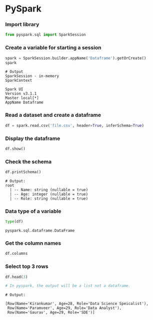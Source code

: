 # PySpark

### Import library
```python
from pyspark.sql import SparkSession
```

### Create a variable for starting a session
```python
spark = SparkSession.builder.appName('Dataframe').getOrCreate()
spark
```

```terminal
# Output
SparkSession - in-memory
SparkContext

Spark UI
Version v3.1.1
Master local[*]
AppName Dataframe
```

### Read a dataset and create a dataframe
```python
df = spark.read.csv('file.csv', header=True, inferSchema=True)
```

### Display the dataframe
```python
df.show()
```

### Check the schema
```python
df.printSchema()
```

```terminal
# Output:
root
  | -- Name: string (nullable = true)
  | -- Age: integer (nullable = true)
  | -- Role: string (nullable = true)
```

### Data type of a variable

```python
type(df)
```

```output
pyspark.sql.dataframe.DataFrame
```

### Get the column names
```python
df.columns
```

### Select top 3 rows
```python
df.head(3)

# In pyspark, the output will be a list not a dataframe.
```
```terminal
# Output:

[Row(Name='Kirankumar', Age=28, Role='Data Science Speicalist'),
 Row(Name='Paramveer', Age=29, Role='Data Analyst'),
 Row(Name='Gaurav', Age=29, Role='SDE')]
```
